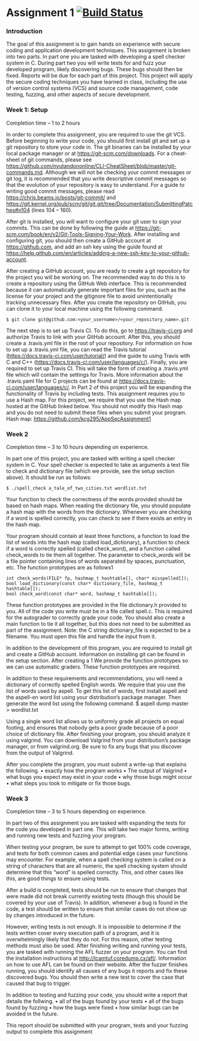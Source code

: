 # Assignment 1 [![Build Status](https://travis-ci.org/nanako-chung/app-sec-assign-1.svg?branch=master)](https://travis-ci.org/nanako-chung/app-sec-assign-1)

### Introduction
The goal of this assignment is to gain hands on experience with secure coding and application development techniques. This assignment is broken into two parts. In part one you are tasked with developing a spell checker system in C. During part two you will write tests for and fuzz your developed program, likely discovering bugs. These bugs should then be fixed. Reports will be due for each part of this project. This project will apply the secure coding techniques you have learned in class, including the use of version control systems (VCS) and source code management, code testing, fuzzing, and other aspects of secure development.
 
### Week 1: Setup
Completion time – 1 to 2 hours

In order to complete this assignment, you are required to use the git VCS. Before beginning to write your code, you should first install git and set up a git repository to store your code in. The git binaries can be installed by your local package manager or at https://git-scm.com/downloads. For a cheat-sheet of git commands, please see https://github.com/nyutandononline/CLI-CheatSheet/blob/master/git-commands.md. Although we will not be checking your commit messages or git log, it is recommended that you write descriptive commit messages so that the evolution of your repository is easy to understand. For a guide to writing good commit messages, please read https://chris.beams.io/posts/git-commit/ and https://git.kernel.org/pub/scm/git/git.git/tree/Documentation/SubmittingPatches#n104 (lines 104 – 160).

After git is installed, you will want to configure your git user to sign your commits. This can be done by following the guide at https://git-scm.com/book/en/v2/Git-Tools-Signing-Your-Work. After installing and configuring git, you should then create a GitHub account at https://github.com, and add an ssh key using the guide found at https://help.github.com/en/articles/adding-a-new-ssh-key-to-your-github-account.

After creating a GitHub account, you are ready to create a git repository for the project you will
be working on. The recommended way to do this is to create a repository using the GitHub Web
interface. This is recommended because it can automatically generate important files for you,
such as the license for your project and the gitignore file to avoid unintentionally tracking
unnecessary files. After you create the repository on GitHub, you can clone it to your local
machine using the following command.

```$ git clone git@github.com:<your_username>/<your_repository_name>.git```

The next step is to set up Travis CI. To do this, go to https://travis-ci.org and authorize Travis to
link with your GitHub account. After this, you should create a .travis.yml file in the root of
your repository. For information on how to set up a .travis.yml file, you can read the Travis
tutorial (https://docs.travis-ci.com/user/tutorial/) and the guide to using Travis with C and C++
(https://docs.travis-ci.com/user/languages/c/).
Finally, you are required to set up Travis CI. This will take the form of creating a .travis.yml file
which will contain the settings for Travis. More information about the .travis.yaml file for C
projects can be found at https://docs.travis-ci.com/user/languages/c/. In Part 2 of this project
you will be expanding the functionality of Travis by including tests.
This assignment requires you to use a Hash map. For this project, we require that you use the
Hash map hosted at the GitHub linked below. You should not modify this Hash map and you do not need to submit these files when you submit your program. Hash map: https://github.com/kcg295/AppSecAssignment1

### Week 2
Completion time – 3 to 10 hours depending on experience.

In part one of this project, you are tasked with writing a spell checker system in C. Your spell
checker is expected to take as arguments a text file to check and dictionary file (which we
provide, see the setup section above). It should be run as follows:

```$ ./spell_check a_tale_of_two_cities.txt wordlist.txt```

Your function to check the correctness of the words provided should be based on hash maps.
When reading the dictionary file, you should populate a hash map with the words from the
dictionary. Whenever you are checking if a word is spelled correctly, you can check to see if
there exists an entry in the hash map.

Your program should contain at least three functions, a function to load the list of words into the
hash map (called load_dictionary), a function to check if a word is correctly spelled (called
check_word), and a function called check_words to tie them all together. The parameter to
check_words will be a file pointer containing lines of words separated by spaces, punctuation,
etc. The function prototypes are as follows1

```
int check_words(FILE* fp, hashmap_t hashtable[], char* misspelled[]);
bool load_dictionary(const char* dictionary_file, hashmap_t
hashtable[]);
bool check_word(const char* word, hashmap_t hashtable[]);
```

These function prototypes are provided in the file dictionary.h provided to you. All of the
code you write must be in a file called spell.c. This is required for the autograder to correctly
grade your code. You should also create a main function to tie it all together, but this does not
need to be submitted as part of the assignment.
Note: the C string dictionary_file is expected to be a filename. You must open this file and
handle the input from it.

In addition to the development of this program, you are required to install git and create a
GitHub account. Information on installing git can be found in the setup section. After creating a
1 We provide the function prototypes so we can use automatic graders. These function prototypes are
required.

In addition to these requirements and recommendations, you will need a dictionary of correctly
spelled English words. We require that you use the list of words used by aspell. To get this list
of words, first install aspell and the aspell-en word list using your distribution’s package
manager. Then generate the word list using the following command.
$ aspell dump master > wordlist.txt

Using a single word list allows us to uniformly grade all projects on equal footing, and ensures
that nobody gets a poor grade because of a poor choice of dictionary file.
After finishing your program, you should analyze it using valgrind. You can download Valgrind
from your distribution’s package manager, or from valgrind.org. Be sure to fix any bugs that you
discover from the output of Valgrind.

After you complete the program, you must submit a write-up that explains the following.
• exactly how the program works
• The output of Valgrind
• what bugs you expect may exist in your code
• why those bugs might occur
• what steps you took to mitigate or fix those bugs.

### Week 3
Completion time – 3 to 5 hours depending on experience.

In part two of this assignment you are tasked with expanding the tests for the code you
developed in part one. This will take two major forms, writing and running new tests and fuzzing
your program.

When testing your program, be sure to attempt to get 100% code coverage, and tests for both
common cases and potential edge cases your functions may encounter. For example, when a
spell checking system is called on a string of characters that are all numeric, the spell checking
system should determine that this “word” is spelled correctly. This, and other cases like this, are
good things to ensure using tests.

After a build is completed, tests should be run to ensure that changes that were made did not
break currently existing tests (though this should be covered by your use of Travis). In addition,
whenever a bug is found in the code, a test should be written to ensure that similar cases do not
show up by changes introduced in the future.

However, writing tests is not enough. It is impossible to determine if the tests written cover every
execution path of a program, and it is overwhelmingly likely that they do not. For this reason,
other testing methods must also be used. After finishing writing and running your tests, you are
tasked with running the AFL fuzzer on your program. You can find the installation instructions at
http://lcamtuf.coredump.cx/afl/. Information on how to use AFL can be found on their website.
After the fuzzer finishes running, you should identify all causes of any bugs it reports and fix
these discovered bugs. You should then write a new test to cover the case that caused that bug
to trigger.

In addition to testing and fuzzing your code, you should write a report that details the follwing.
• all of the bugs found by your tests
• all of the bugs found by fuzzing
• how the bugs were fixed
• how similar bugs can be avoided in the future.

This report should be submitted with your program, tests and your fuzzing output to complete
this assignment
